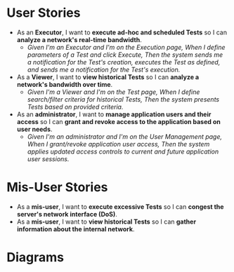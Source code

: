# User Stories
- As an **Executor**, I want to **execute ad-hoc and scheduled Tests** so I can **analyze a network's real-time bandwidth**.
  - *Given I'm an Executor and I'm on the Execution page, When I define parameters of a Test and click Execute, Then the system sends me a notification for the Test's creation, executes the Test as defined, and sends me a notification for the Test's execution.*
- As a **Viewer**, I want to **view historical Tests** so I can **analyze a network's bandwidth over time**.
  - *Given I'm a Viewer and I'm on the Test page, When I define search/filter criteria for historical Tests, Then the system presents Tests based on provided criteria.*
- As an **administrator**, I want to **manage application users and their access** so I can **grant and revoke access to the application based on user needs**.
  - *Given I'm an administrator and I'm on the User Management page, When I grant/revoke application user access, Then the system applies updated access controls to current and future application user sessions.*

# Mis-User Stories
- As a **mis-user**, I want to **execute excessive Tests** so I can **congest the server's network interface (DoS)**.
- As a **mis-user**, I want to **view historical Tests** so I can **gather information about the internal network**.

# Diagrams